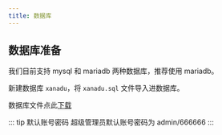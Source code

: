 ```yaml
---
title: 数据库
---
```

## 数据库准备

我们目前支持 mysql 和 mariadb 两种数据库，推荐使用 mariadb。

新建数据库 `xanadu`，将 `xanadu.sql` 文件导入进数据库。

数据库文件点此[下载](https://xanadu.besscroft.com/od/xanadu/xanadu-v0.1.0.sql)

::: tip 默认账号密码
超级管理员默认账号密码为 admin/666666
:::
